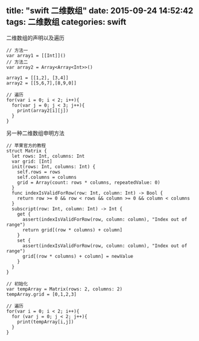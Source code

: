 title: "swift 二维数组"
date: 2015-09-24 14:52:42
tags: 二维数组
categories: swift
---
二维数组的声明以及遍历

    // 方法一
    var array1 = [[Int]]() 
    // 方法二
    var array2 = Array<Array<Int>>()

    array1 = [[1,2], [3,4]]
    array2 = [[5,6,7],[8,9,0]]

    // 遍历
    for(var i = 0; i < 2; i++){
      for(var j = 0; j < 3; j++){
        print(array2[i][j])
      }
    }

另一种二维数组申明方法
    
    // 苹果官方的教程
    struct Matrix {
      let rows: Int, columns: Int
      var grid: [Int]
      init(rows: Int, columns: Int) {
        self.rows = rows
        self.columns = columns
        grid = Array(count: rows * columns, repeatedValue: 0)
      }
      func indexIsValidForRow(row: Int, column: Int) -> Bool {
        return row >= 0 && row < rows && column >= 0 && column < columns
      }
      subscript(row: Int, column: Int) -> Int {
        get {
          assert(indexIsValidForRow(row, column: column), "Index out of range")
          return grid[(row * columns) + column]
        }
        set {
          assert(indexIsValidForRow(row, column: column), "Index out of range")
          grid[(row * columns) + column] = newValue
        }
      }
    }
    
    // 初始化
    var tempArray = Matrix(rows: 2, columns: 2)
    tempArray.grid = [0,1,2,3]
    
    // 遍历
    for(var i = 0; i < 2; i++){
      for (var j = 0; j < 2; j++){
        print(tempArray[i,j])
      }
    }

